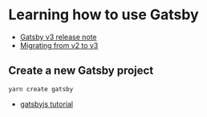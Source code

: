 # Learning how to use Gatsby

- [Gatsby v3 release note](https://www.gatsbyjs.com/docs/reference/release-notes/v3.0/)
- [Migrating from v2 to v3](https://www.gatsbyjs.com/docs/reference/release-notes/migrating-from-v2-to-v3/)

## Create a new Gatsby project

```
yarn create gatsby
```

- [gatsbyjs tutorial](https://www.gatsbyjs.com/docs/tutorial/)

